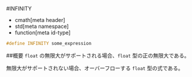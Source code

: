 #INFINITY
* cmath[meta header]
* std[meta namespace]
* function[meta id-type]

```cpp
#define INFINITY some_expression
```

##概要
`float` の無限大がサポートされる場合、`float` 型の正の無限大である。

無限大がサポートされない場合、オーバーフローする `float` 型の式である。

